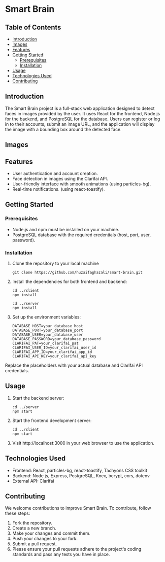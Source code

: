 # Smart Brain

## Table of Contents

- [Introduction](#Introduction)
- [Images](#Images)
- [Features](#Features)
- [Getting Started](#GettingStarted)
  - [Prerequisites](#Prerequisites)
  - [Installation](#Installation)
- [Usage](#Usage)
- [Technologies Used](#Tech)
- [Contributing](#Contributing)

<a name="Introduction"/>

## Introduction

The Smart Brain project is a full-stack web application designed to detect faces in images provided by the user. It uses React for the frontend, Node.js for the backend, and PostgreSQL for the database. Users can register or log in to their accounts, submit an image URL, and the application will display the image with a bounding box around the detected face.

<a name="Images"/>

## Images

<a name="Features"/>

## Features

- User authentication and account creation.
- Face detection in images using the Clarifai API.
- User-friendly interface with smooth animations (using particles-bg).
- Real-time notifications. (using react-toastify).

<a name="GettingStarted"/>

## Getting Started

<a name="Prerequisites"/>

### Prerequisites

- Node.js and npm must be installed on your machine.
- PostgreSQL database with the required credentials (host, port, user, password).

<a name="Installation"/>

### Installation

1. Clone the repository to your local machine

   ```
   git clone https://github.com/huzaifaghazali/smart-brain.git
   ```

2. Install the dependencies for both frontend and backend:

   ```
   cd ../client
   npm install

   cd ../server
   npm install
   ```

3. Set up the environment variables:
   ```
   DATABASE_HOST=your_database_host
   DATABASE_PORT=your_database_port
   DATABASE_USER=your_database_user
   DATABASE_PASSWORD=your_database_password
   CLARIFAI_PAT=your_clarifai_pat
   CLARIFAI_USER_ID=your_clarifai_user_id
   CLARIFAI_APP_ID=your_clarifai_app_id
   CLARIFAI_API_KEY=your_clarifai_api_key
   ```

Replace the placeholders with your actual database and Clarifai API credentials.

<a name="Usage"/>

## Usage

1. Start the backend server:

   ```
   cd ../server
   npm start
   ```

2. Start the frontend development server:
   ```
   cd ../client
   npm start
   ```
3. Visit http://localhost:3000 in your web browser to use the application.

<a name="Tech"/>

## Technologies Used

- Frontend: React, particles-bg, react-toastify, Tachyons CSS toolkit
- Backend: Node.js, Express, PostgreSQL, Knex, bcrypt, cors, dotenv
- External API: Clarifai

<a name="Contributing"/>

## Contributing

We welcome contributions to improve Smart Brain. To contribute, follow these steps:

1. Fork the repository.
2. Create a new branch.
3. Make your changes and commit them.
4. Push your changes to your fork.
5. Submit a pull request.
6. Please ensure your pull requests adhere to the project's coding standards and pass any tests you have in place.
